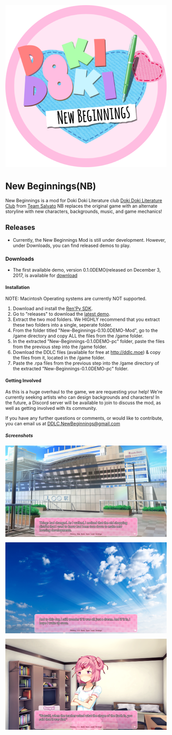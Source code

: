 ![New Beginnings](https://github.com/DDLCNewBeginnings/New-Beginnings/blob/images/NewBeginningsLogo.PNG)

# New Beginnings(NB)
New Beginnings is a mod for Doki Doki Literature club [Doki Doki Literature Club](https://www.ddlc.moe) from [Team Salvato](http://teamsalvato.com/) NB replaces the original game with an alternate storyline with new characters, backgrounds, music, and game mechanics!

## Releases

* Currently, the New Beginnings Mod is still under development. However, under Downloads, you can find released demos to play.

### Downloads

* The first available demo, version 0.1.0DEMO(released on December 3, 2017, is available for [download](https://www.dropbox.com/sh/04ccimqb0b6b4fj/AAAFsMMdVLfgOruhc7UNAhlXa?dl=0)

#### Installation
NOTE: Macintosh Operating systems are currently NOT supported.
1. Download and install the [Ren'Py SDK](https://www.renpy.org/latest.html).
2. Go to "releases" to download the [latest demo](https://github.com/DDLCNewBeginnings/New-Beginnings/tree/releases). 
3. Extract the two mod folders. We HIGHLY recommend that you extract these two folders into a single, seperate folder.
4. From the folder titled "New-Beginnings-0.10.0DEMO-Mod", go to the /game directory and copy ALL the files from the /game folder.
5. In the extracted "New-Beginnings-0.1.0DEMO-pc" folder, paste the files from the previous step into the /game folder.
6. Download the DDLC files (available for free at http://ddlc.moe) & copy the files from it, located in the /game folder.
7. Paste the .rpa files from the previous step into the /game directory of the extracted "New-Beginnings-0.1.0DEMO-pc" folder.

#### Getting Involved

As this is a huge overhaul to the game, we are requesting your help! We're currently seeking artists who can design backgrounds and characters! In the future, a Discord server will be available to join to discuss the mod, as well as getting involved with its community. 

If you have any further questions or comments, or would like to contribute, you can email us at [DDLC.NewBeginnings@gmail.com](https://www.DDLC.NewBeginnings@gmail.com)

##### Screenshots

![Screenshot 1](https://github.com/DDLCNewBeginnings/New-Beginnings/blob/images/Screenshot1.png)

![Screenshot 2](https://github.com/DDLCNewBeginnings/New-Beginnings/blob/images/Screenshot2.png)

![Screenshot 3](https://github.com/DDLCNewBeginnings/New-Beginnings/blob/images/Screenshot3.png)
